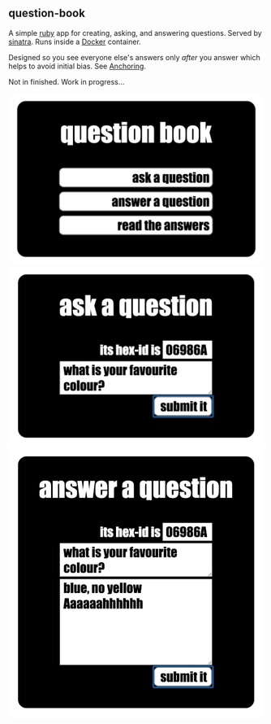 
## question-book
A simple [ruby](https://www.ruby-lang.org/en/) app for creating, asking, and answering questions.
Served by [sinatra](http://www.sinatrarb.com/).
Runs inside a [Docker](https://www.docker.com/) container.

Designed so you see everyone else's answers only *after* you answer
which helps to avoid initial bias. See [Anchoring](http://en.wikipedia.org/wiki/Anchoring).

Not in finished. Work in progress...

![home](/img/home.png)
![ask](/img/ask.png)
![answer](/img/answer.png)
